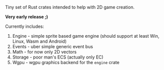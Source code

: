 Tiny set of Rust crates intended to help with 2D game creation.

**Very early release ;)**

Currently includes:
1. Engine - simple sprite based game engine (should support at least Win, Linux, Wasm and Android)
1. Events - uber simple generic event bus
1. Math - for now only 2D vectors
1. Storage - poor man's ECS (actually only EC)
1. Wgpu - wgpu graphics backend for the `engine` crate
